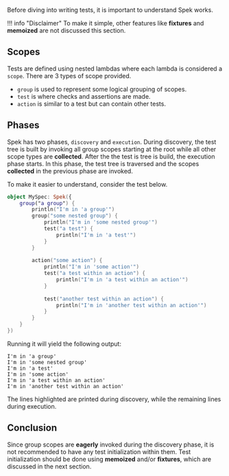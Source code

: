 Before diving into writing tests, it is important to understand Spek works.

!!! info "Disclaimer"
    To make it simple, other features like **fixtures** and **memoized** are not discussed this section.

## Scopes
Tests are defined using nested lambdas where each lambda is considered a `scope`. There are 
3 types of scope provided.

- `group` is used to represent some logical grouping of scopes.
- `test` is where checks and assertions are made.
- `action` is similar to a test but can contain other tests.

## Phases
Spek has two phases, `discovery` and `execution`. During discovery, the test tree is built
by invoking all group scopes starting at the root while all other scope types are **collected**.
After the the test is tree is build, the execution phase starts. In this phase, the test tree is traversed and 
the scopes **collected** in the previous phase are invoked.

To make it easier to understand, consider the test below.

```kotlin
object MySpec: Spek({
    group("a group") {
        println("I'm in 'a group'")
        group("some nested group") {
            println("I'm in 'some nested group'")
            test("a test") {
                println("I'm in 'a test'")
            }
        }
        
        action("some action") {
            println("I'm in 'some action'")
            test("a test within an action") {
                println("I'm in 'a test within an action'")
            }
            
            test("another test within an action") {
                println("I'm in 'another test within an action'")
            }
        }
    }
})
```

Running it will yield the following output:

``` hl_lines="1 2"
I'm in 'a group'
I'm in 'some nested group'
I'm in 'a test'
I'm in 'some action'
I'm in 'a test within an action'
I'm in 'another test within an action'
```

The lines highlighted are printed during discovery, while the remaining lines during execution.

## Conclusion
Since group scopes are **eagerly** invoked during the discovery phase, it is not recommended to have any
test initialization within them. Test initialization should be done using **memoized** and/or
**fixtures**, which are discussed in the next section.
